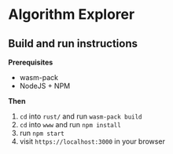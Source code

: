# Algorithm Explorer

## Build and run instructions

**Prerequisites**
- wasm-pack
- NodeJS + NPM

**Then**
1. `cd` into `rust/` and run `wasm-pack build`
2. `cd` into `www` and run `npm install`
3. run `npm start`
4. visit `https://localhost:3000` in your browser